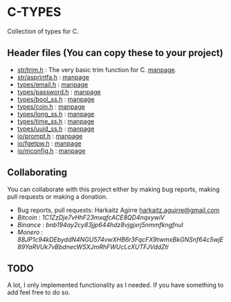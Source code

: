 # C-TYPES

Collection of types for C.

## Header files (You can copy these to your project)

+ [str/trim.h](include/str/trim.h) : The very basic trim function for C. [manpage](doc/trim.3.md).
+ [str/asprintfa.h](include/str/asprintfa.h) : [manpage](doc/asprintfa.3.md)
+ [types/email.h](include/types/email.h) : [manpage](doc/email.3.md)
+ [types/password.h](include/types/password.h) : [manpage](doc/password.3.md)
+ [types/bool_ss.h](include/types/bool_ss.h) : [manpage](doc/bool_ss.3.md)
+ [types/coin.h](include/types/coin.h) : [manpage](doc/coin.3.md)
+ [types/long_ss.h](include/types/long_ss.h) : [manpage](doc/long_ss.3.md)
+ [types/time_ss.h](include/types/time_ss.h) : [manpage](doc/time_ss.3.md)
+ [types/uuid_ss.h](include/types/uuid_ss.h) : [manpage](doc/uuid_ss.3.md)
+ [io/prompt.h](include/io/prompt.h) : [manpage](doc/prompt.3.md)
+ [io/fgetpw.h](include/io/fgetpw.h) : [manpage](doc/fgetpw.3.md)
+ [io/mconfig.h](include/io/mconfig.h) : [manpage](doc/mconfig.3.md)

## Collaborating

You can collaborate with this project either by making bug reports,
making pull requests or making a donation.

- Bug reports, pull requests: Harkaitz Agirre <harkaitz.aguirre@gmail.com>
- *Bitcoin* : _1C1ZzDje7vHhF23mxqfcACE8QD4nqxywiV_
- *Binance* : _bnb194ay2cy83jjp644hdz8vjgjxrj5nmmfkngfnul_
- *Monero* : _88JP1c94kDEbyddN4NGU574vwXHB6r3FqcFX9twmxBkGNSnf64c5wjE89YaRVUk7vBbdnecWSXJmRhFWUcLcXUTFJVddZti_

## TODO

A lot, I only implemented functionality as I needed. If you have something
to add feel free to do so.
